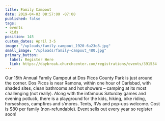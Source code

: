 ```yaml
---
title: Family Campout
date: 2019-04-03 08:57:00 -07:00
published: false
tags:
- events
- kids
position: 145
custom_dates: April 3-5
image: "/uploads/family-campout_1920-6a23e8.jpg"
small_image: "/uploads/family-campout_480.jpg"
primary_button:
  label: Register Here
  link: https://daybreak.churchcenter.com/registrations/events/391534
---
```


Our 15th Annual Family Campout at Dos Picos County Park is just around the corner. Dos Picos is near Ramona, within one hour of Carlsbad, with shaded sites, clean bathrooms and hot showers – camping at its most challenging (not really). Along with the infamous Saturday games and evening potluck, there is a playground for the kids, hiking, bike riding, horseshoes, campfires and s’mores. Tents, RVs and pop-ups welcome. Cost is $80 per family (non-refundable). Event sells out every year so register soon!